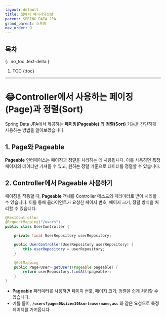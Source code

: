 ```yaml
---
layout: default
title: 웹에서 페이지와정렬
parent: SPRING DATA JPA
grand_parent: 스프링
nav_order: 9
---
```


## 목차
{: .no_toc .text-delta }

1. TOC
{:toc}

---

# 😂Controller에서 사용하는 페이징(Page)과 정렬(Sort)

Spring Data JPA에서 제공하는 **페이징(Pageable)** 와 **정렬(Sort)** 기능을 간단하게 사용하는 방법을 알아보겠습니다.

## 1. Page와 Pageable

**Pageable** 인터페이스는 페이징과 정렬을 처리하는 데 사용됩니다. 이를 사용하면 특정 페이지의 데이터만 가져올 수 있고, 원하는 정렬 기준으로 데이터를 정렬할 수 있습니다.

## 2. Controller에서 Pageable 사용하기

페이징을 적용할 때, **Pageable** 객체를 Controller 메소드의 파라미터로 받아 처리할 수 있습니다. 이를 통해 클라이언트가 요청한 페이지 번호, 페이지 크기, 정렬 방식을 처리할 수 있습니다.


```java
@RestController
@RequestMapping("/users")
public class UserController {

    private final UserRepository userRepository;

    public UserController(UserRepository userRepository) {
        this.userRepository = userRepository;
    }

    @GetMapping
    public Page<User> getUsers(Pageable pageable) {
        return userRepository.findAll(pageable);
    }
}
```

- **Pageable** 파라미터를 사용하면 페이지 번호, 페이지 크기, 정렬을 쉽게 처리할 수 있습니다.
- 예를 들어, **`/users?page=0&size=10&sort=username,asc`** 와 같은 요청으로 특정 페이지를 가져옵니다.
